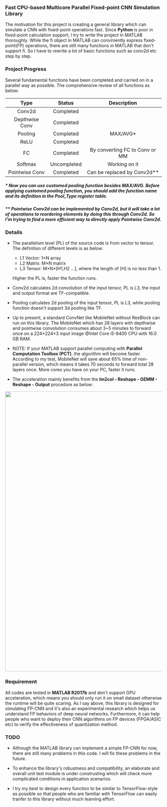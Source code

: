 ### Fast CPU-based Multicore Parallel Fixed-point CNN Simulation Library

The motivation for this project is creating a general library which can simulate a CNN with fixed-point operations fast. Since **Python** is poor in fixed-point calculation support, I try to write the project in MATLAB thoroughly. While the fi object in MATLAB can conviniently express fixed-point(FP) operations, there are still many functions in MATLAB that don't support fi. So I have to rewrite a lot of basic functions such as conv2d etc step by step.

### Project Progress
Several fundamental functions have been completed and carried on in a parallel way as possible. The comprehensive review of all functions as below:

<center>

|        **Type**         |       **Status**     |        **Description**          |
|:-----------------------:|:--------------------:|:-------------------------------:|
| Conv2d                  |      Completed       |                                 |
| Depthwise Conv          |      Completed       |                                 |
| Pooling                 |      Completed       |           MAX/AVG*              |
| ReLU                    |      Completed       |                                 |
| FC                      |      Completed       | By converting FC to Conv or MM  |
| Softmax                 |     Uncompleted      |        Working on it            |
| Pointwise Conv          |      Completed       |  Can be replaced by Conv2d**    |

</center>

##### * Now you can use customed pooling function besides MAX/AVG. Before applying customed pooling function, you should add the function name and its definition in the Pool_Type register table.

##### ** Pointwise Conv2d can be implemented by Conv2d, but it will take a lot of operations to reordering elements by doing this through Conv2d. So I'm trying to find a more efficient way to directly apply Pointwise Conv2d. 

### Details

- The parallelism level (PL) of the source code is from vector to tensor. The definition of different levels is as below:
  - L1 Vector: 1×N array
  - L2 Matrix: M×N matrix
  - L3 Tensor: M×N×[H1,H2 ...], where the length of [H] is no less than 1.
  
  Higher the PL is, faster the function runs.

- Conv2d calculates 2d convolution of the input tensor, PL is L3, the input and output format are TF-compatible.
- Pooling calculates 2d pooling of the input tensor, PL is L3, while pooling function doesn't support 3d pooling like TF.
- Up to present, a standard ConvNet like MobileNet without ResBlock can run on this library. The MobileNet which has 28 layers with depthwise and pointwise convolution consumes about 3~5 minutes to forward once on a 224×224×3 input image @Intel Core i5-8400 CPU with 16.0 GB RAM.
- NOTE: If your MATLAB support parallel computing with **Parallel Computation Toolbox (PCT)**, the algorithm will become faster. According to my test, MobileNet will save about 65% time of non-parallel version, which means it takes 70 seconds to forward total 28 layers once. More cores you have on your PC, faster it runs.
- The acceleration mainly benefits from the **Im2col - Reshape - GEMM - Reshape - Output** procedure as below:

<center>
<img src="http://wx1.sinaimg.cn/large/41f56ddcly1fxq2je7sidg21fm0c0aaa.gif" width="900px">
</center>

### Requirement

All codes are tested in **MATLAB R2017b** and don't support GPU acceleration, which means you should only run it on small dataset otherwise the runtime will be quite scaring. As I say above, this library is designed for simulating FP-CNN and it's also an experimental research which helps us understand FP behaviors of deep neural networks. Furthermore, it can help people who want to deploy their CNN algorithms on FP devices (FPGA/ASIC etc) to verify the effectiveness of quantization method.

### TODO

- Although the MATLAB library can implement a simple FP-CNN for now, there are still many problems in this code. I will fix these problems in the future.

- To enhance the library's robustness and compatibility, an elaborate and overall unit test module is under construsting which will check more complicated conditions in application scenarios.

- I try my best to design every function to be similar to TensorFlow-style as possible so that people who are familiar with TensorFlow can easily tranfer to this library without much learning effort.
